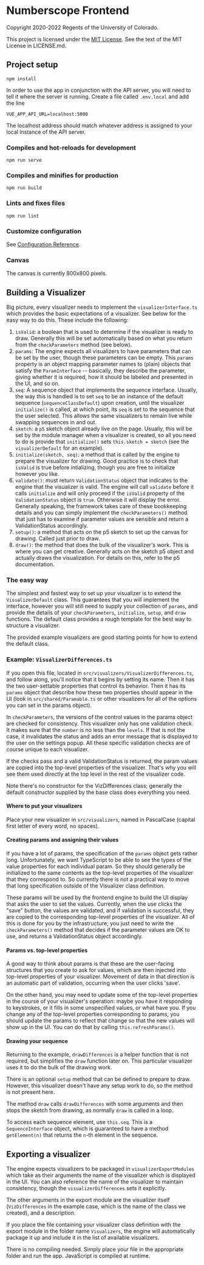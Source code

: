 # Numberscope Frontend

Copyright 2020-2022 Regents of the University of Colorado.

This project is licensed under the
[MIT License](https://opensource.org/licenses/MIT). See the text of the MIT
License in LICENSE.md.

## Project setup

```
npm install
```

In order to use the app in conjunction with the API server, you will need to
tell it where the server is running. Create a file called `.env.local` and add
the line

```
VUE_APP_API_URL=localhost:5000
```

The localhost address should match whatever address is assigned to your local
instance of the API server.

### Compiles and hot-reloads for development

```
npm run serve
```

### Compiles and minifies for production

```
npm run build
```

### Lints and fixes files

```
npm run lint
```

### Customize configuration

See [Configuration Reference](https://cli.vuejs.org/config/).

### Canvas

The canvas is currently 800x800 pixels.

## Building a Visualizer

Big picture, every visualizer needs to implement the `visualizerInterface.ts`
which provides the basic expectations of a visualizer. See below for the easy
way to do this. These include the following:

1. `isValid`: a boolean that is used to determine if the visualizer is ready to
   draw. Generally this will be set automatically based on what you return from
   the `checkParameters` method (see below).
2. `params`: The engine expects all visualizers to have parameters that can be
   set by the user, though these parameters can be empty. This `params`
   property is an object mapping parameter names to (plain) objects that
   satisfy the `ParamInterface` -- basically, they describe the parameter,
   giving whether it is required, how it should be labeled and presented
   in the UI, and so on.
3. `seq`: A sequence object that implements the sequence interface. Usually, the
   way this is handled is to set `seq` to be an instance of the default sequence
   (`sequenceClassDefault`) upon creation, until the visualizer `initialize()`
   is called, at which point, its `seq` is set to the sequence that the user
   selected. This allows the same visualizers to remain live while swapping
   sequences in and out.
4. `sketch`: a `p5` sketch object already live on the page. Usually, this will
   be set by the module manager when a visualizer is created, so all you need to
   do is provide that `initialize()` sets `this.sketch = sketch` (see the
   `visualizerDefault` for an example).
5. `initialize(sketch, seq)`: a method that is called by the engine to prepare
   the visualizer for drawing. Good practice is to check that `isValid` is true
   before intializing, though you are free to initialize however you like.
6. `validate()`: must return `ValidationStatus` object that indicates to the
   engine that the visualizer is valid. The engine will call `validate` before
   it calls `initialize` and will only proceed if the `isValid` property of the
   `ValidationStatus` object is `true`. Otherwise it will display the error.
   Generally speaking, the framework takes care of these bookkeeping details and
   you can simply implement the `checkParameters()` method that just has to
   examine if parameter values are sensible and return a ValidationStatus
   accordingly.
7. `setup()`: a method that acts on the p5 sketch to set up the canvas for
   drawing. Called just prior to draw.
8. `draw()`: the method that does the bulk of the visualizer's work. This is
   where you can get creative. Generally acts on the sketch p5 object and
   actually draws the visualization. For details on this, refer to the p5
   documentation.

### The easy way

The simplest and fastest way to set up your visualizer is to extend the
`VisualizerDefault` class. This guarantees that you will implement the
interface, however you will still need to supply your collection of `params`,
and provide the details of your `checkParameters`, `initialize`, `setup`,
and `draw` functions. The default class provides a rough
template for the best way to structure a visualizer.

The provided example visualizers are good starting points for how to extend the
default class.

### Example: `VisualizerDifferences.ts`

If you open this file, located in `src/visualizers/VisualizerDifferences.ts`,
and follow along, you'll notice that it begins by setting its name. Then
it has the two user-settable properties that control its behavior. Then it has
its `params` object that describe how these two properties should appear in the
UI (look in `src/shared/Paramable.ts` or other visualizers for all of the
options you can set in the params object).

In `checkParameters`, the versions of
the control values in the params object are checked for consistency.
This visualizer only has one validation check. It makes sure that the `number`
is no less than the `levels`. If that is not the case, it invalidates
the status and adds an error message that is displayed to the user on the
settings popup. All these specific validation checks are of course unique
to each visualizer.

If the checks pass and a valid ValidationStatus is returned, the param values
are copied into the top-level properties of the visualizer. That's why you
will see them used directly at the top level in the rest of the visualizer code.

Note there's no constructor for the VizDifferences class; generally the default
constructor supplied by the base class does everything you need.

#### Where to put your visualizers

Place your new visualizer in `src/visualizers`, named in PascalCase (capital
first letter of every word, no spaces).

#### Creating params and assigning their values

If you have a lot of params, the specification of the `params` object gets
rather long. Unfortunately, we want TypeScript to be able to see the types
of the value properties for each individual param. So they should generally
be initialized to the same contents as the top-level properties of the
visualizer that they correspond to. So currently there is not a practical way
to move that long specification outside of the Visualizer class definition.

These params will be used by the frontend engine to build the UI display that
asks the user to set the values. Currently, when the use clicks the "save"
button, the values are validated, and if validation is successful, they are
copied to the corresponding top-level properties of the visualizer. All of this
is done for you by the infrastructure; you just need to write the
`checkParameters()` method that decides if the parameter values are OK to use,
and returns a ValidationStatus object accordingly.

#### Params vs. top-level properties

A good way to think about params is that these are the user-facing structures
that you create to ask for values, which are then injected into top-level
properties of your visualizer. Movement of data in that direction is an
automatic part of validation, occurring when the user clicks 'save'.

On the other hand, you may need to update some of the top-level properties
in the course of your visualizer's operation: maybe you have it responding
to keystrokes, or it fills in some unspecified values, or what have you. If you
change any of the top-level properties corresponding to params, you should
update the params to reflect that change so that the new values will show
up in the UI. You can do that by calling `this.refreshParams()`.

#### Drawing your sequence

Returning to the example, `drawDifferences` is a helper function that
is not required, but simplifies the `draw` function later on. This particular
visualizer uses it to do the bulk of the drawing work.

There is an optional `setup` method that can be defined to prepare to draw.
However, this visualizer doesn't have any setup work to do, so the method is
not present here.

The method `draw` calls `drawDifferences` with some arguments and then stops
the sketch from drawing, as normally `draw` is called in a loop.

To access each sequence element, use `this.seq`. This is a `SequenceInterface`
object, which is guaranteed to have a method `getElement(n)` that returns the
`n`-th element in the sequence.

## Exporting a visualizer

The engine expects visualizers to be packaged in `visualizerExportModules` which
take as their arguments the name of the visualizer which is displayed in the UI.
You can also reference the name of the visualizer to maintain consistency,
though the `visualizerDifferences` sets it explicitly.

The other arguments in the export module are the visualizer itself
(`VizDifferences` in the example case, which is the name of the class we
created), and a description.

If you place the file containing your visualizer class definition with the
export module in the folder name `Visualizers`, the engine will automatically
package it up and include it in the list of available visualizers.

There is no compiling needed. Simply place your file in the appropriate folder
and run the app. JavaScript is compiled at runtime.
